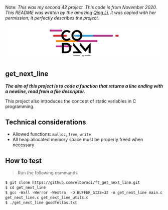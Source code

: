 Note: _This was my second 42 project. This code is from November 2020. This README was written by the amazing [Qing Li](https://github.com/qingqingqingli), it was copied with her permission; it perfectly describes the project._

[![Logo](https://github.com/qingqingqingli/readme_images/blob/master/codam_logo_1.png)](https://github.com/qingqingqingli/get_next_line)

## get_next_line
***The aim of this project is to code a function that returns a line ending with a newline, read from a file descriptor.***

This project also introduces the concept of static variables in C programming.

## Technical considerations

- Allowed functions: ```malloc```, ```free```, ```write```
- All heap allocated memory space must be properly freed when necessary

## How to test
> Run the following commands

```shell
$ git clone https://github.com/elbaradi/ft_get_next_line.git
$ cd get_next_line
$ gcc -Wall -Werror -Wextra  -D BUFFER_SIZE=32 -o get_next_line main.c get_next_line.c get_next_line_utils.c
$ ./get_next_line goodfellas.txt
```
